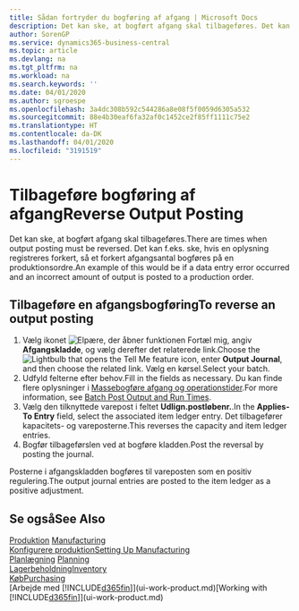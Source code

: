 ```yaml
---
title: Sådan fortryder du bogføring af afgang | Microsoft Docs
description: Det kan ske, at bogført afgang skal tilbageføres. Det kan f.eks. ske, hvis en oplysning registreres forkert, så et forkert afgangsantal bogføres på en produktionsordre.
author: SorenGP
ms.service: dynamics365-business-central
ms.topic: article
ms.devlang: na
ms.tgt_pltfrm: na
ms.workload: na
ms.search.keywords: ''
ms.date: 04/01/2020
ms.author: sgroespe
ms.openlocfilehash: 3a4dc308b592c544286a8e08f5f0059d6305a532
ms.sourcegitcommit: 88e4b30eaf6fa32af0c1452ce2f85ff1111c75e2
ms.translationtype: HT
ms.contentlocale: da-DK
ms.lasthandoff: 04/01/2020
ms.locfileid: "3191519"
---
```

# <a name="reverse-output-posting"></a><span data-ttu-id="36bcf-104">Tilbageføre bogføring af afgang</span><span class="sxs-lookup"><span data-stu-id="36bcf-104">Reverse Output Posting</span></span>
<span data-ttu-id="36bcf-105">Det kan ske, at bogført afgang skal tilbageføres.</span><span class="sxs-lookup"><span data-stu-id="36bcf-105">There are times when output posting must be reversed.</span></span> <span data-ttu-id="36bcf-106">Det kan f.eks. ske, hvis en oplysning registreres forkert, så et forkert afgangsantal bogføres på en produktionsordre.</span><span class="sxs-lookup"><span data-stu-id="36bcf-106">An example of this would be if a data entry error occurred and an incorrect amount of output is posted to a production order.</span></span>  

## <a name="to-reverse-an-output-posting"></a><span data-ttu-id="36bcf-107">Tilbageføre en afgangsbogføring</span><span class="sxs-lookup"><span data-stu-id="36bcf-107">To reverse an output posting</span></span>  
1.  <span data-ttu-id="36bcf-108">Vælg ikonet ![Elpære, der åbner funktionen Fortæl mig](media/ui-search/search_small.png "Fortæl mig, hvad du vil foretage dig"), angiv **Afgangskladde**, og vælg derefter det relaterede link.</span><span class="sxs-lookup"><span data-stu-id="36bcf-108">Choose the ![Lightbulb that opens the Tell Me feature](media/ui-search/search_small.png "Tell me what you want to do") icon, enter **Output Journal**, and then choose the related link.</span></span> <span data-ttu-id="36bcf-109">Vælg en kørsel.</span><span class="sxs-lookup"><span data-stu-id="36bcf-109">Select your batch.</span></span>  
2. <span data-ttu-id="36bcf-110">Udfyld felterne efter behov.</span><span class="sxs-lookup"><span data-stu-id="36bcf-110">Fill in the fields as necessary.</span></span> <span data-ttu-id="36bcf-111">Du kan finde flere oplysninger i [Massebogføre afgang og operationstider](production-how-to-post-output-quantity.md).</span><span class="sxs-lookup"><span data-stu-id="36bcf-111">For more information, see [Batch Post Output and Run Times](production-how-to-post-output-quantity.md).</span></span>
3.  <span data-ttu-id="36bcf-112">Vælg den tilknyttede varepost i feltet **Udlign.postløbenr.**.</span><span class="sxs-lookup"><span data-stu-id="36bcf-112">In the **Applies-To Entry** field, select the associated item ledger entry.</span></span> <span data-ttu-id="36bcf-113">Det tilbagefører kapacitets- og vareposterne.</span><span class="sxs-lookup"><span data-stu-id="36bcf-113">This reverses the capacity and item ledger entries.</span></span>  
4. <span data-ttu-id="36bcf-114">Bogfør tilbageførslen ved at bogføre kladden.</span><span class="sxs-lookup"><span data-stu-id="36bcf-114">Post the reversal by posting the journal.</span></span>  

<span data-ttu-id="36bcf-115">Posterne i afgangskladden bogføres til vareposten som en positiv regulering.</span><span class="sxs-lookup"><span data-stu-id="36bcf-115">The output journal entries are posted to the item ledger as a positive adjustment.</span></span>  

## <a name="see-also"></a><span data-ttu-id="36bcf-116">Se også</span><span class="sxs-lookup"><span data-stu-id="36bcf-116">See Also</span></span>  
 <span data-ttu-id="36bcf-117">[Produktion](production-manage-manufacturing.md)  </span><span class="sxs-lookup"><span data-stu-id="36bcf-117">[Manufacturing](production-manage-manufacturing.md)  </span></span>  
 [<span data-ttu-id="36bcf-118">Konfigurere produktion</span><span class="sxs-lookup"><span data-stu-id="36bcf-118">Setting Up Manufacturing</span></span>](production-configure-production-processes.md)  
 <span data-ttu-id="36bcf-119">[Planlægning](production-planning.md)    </span><span class="sxs-lookup"><span data-stu-id="36bcf-119">[Planning](production-planning.md)    </span></span>  
 [<span data-ttu-id="36bcf-120">Lagerbeholdning</span><span class="sxs-lookup"><span data-stu-id="36bcf-120">Inventory</span></span>](inventory-manage-inventory.md)  
 [<span data-ttu-id="36bcf-121">Køb</span><span class="sxs-lookup"><span data-stu-id="36bcf-121">Purchasing</span></span>](purchasing-manage-purchasing.md)  
 <span data-ttu-id="36bcf-122">[Arbejde med [!INCLUDE[d365fin](includes/d365fin_md.md)]](ui-work-product.md)</span><span class="sxs-lookup"><span data-stu-id="36bcf-122">[Working with [!INCLUDE[d365fin](includes/d365fin_md.md)]](ui-work-product.md)</span></span>  
